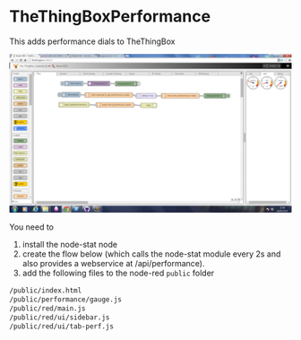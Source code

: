 TheThingBoxPerformance
======================

This adds performance dials to TheThingBox

![Screenshot](Screenshot.png) 

You need to 

1. install the node-stat node
2. create the flow below (which calls the node-stat module every 2s and also provides a webservice at /api/performance).
3. add the following files to the node-red `public` folder

```
/public/index.html
/public/performance/gauge.js
/public/red/main.js
/public/red/ui/sidebar.js
/public/red/ui/tab-perf.js
```

